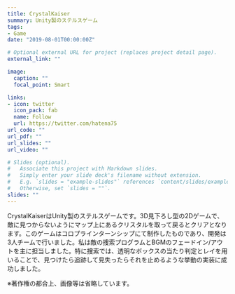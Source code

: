 ```yaml
---
title: CrystalKaiser
summary: Unity製のステルスゲーム
tags:
- Game
date: "2019-08-01T00:00:00Z"

# Optional external URL for project (replaces project detail page).
external_link: ""

image:
  caption: ""
  focal_point: Smart

links:
- icon: twitter
  icon_pack: fab
  name: Follow
  url: https://twitter.com/hatena75
url_code: ""
url_pdf: ""
url_slides: ""
url_video: ""

# Slides (optional).
#   Associate this project with Markdown slides.
#   Simply enter your slide deck's filename without extension.
#   E.g. `slides = "example-slides"` references `content/slides/example-slides.md`.
#   Otherwise, set `slides = ""`.
slides: ""
---
```

CrystalKaiserはUnity製のステルスゲームです。3D見下ろし型の2Dゲームで、敵に見つからないようにマップ上にあるクリスタルを取って戻るとクリアとなります。このゲームはコロプラインターンシップにて制作したものであり、開発は3人チームで行いました。私は敵の捜索プログラムとBGMのフェードイン/アウトを主に担当しました。特に捜索では、透明なボックスの当たり判定とレイを用いることで、見つけたら追跡して見失ったらそれを止めるような挙動の実装に成功しました。

※著作権の都合上、画像等は省略しています。
